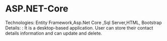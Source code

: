 # ASP.NET-Core
Technologies: Entity Framework,Asp.Net Core ,Sql Server,HTML, Bootstrap
Details: : It is a desktop-based application. User can store their contact details information and can
update and delete.
